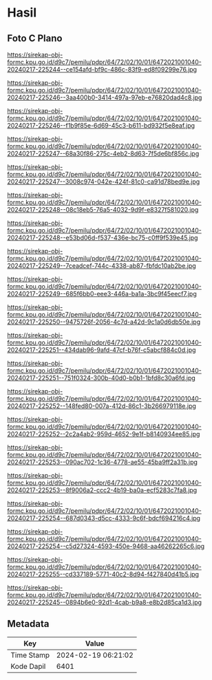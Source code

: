 # Hasil

## Foto C Plano

https://sirekap-obj-formc.kpu.go.id/d9c7/pemilu/pdpr/64/72/02/10/01/6472021001040-20240217-225244--ce154afd-bf9c-486c-83f9-ed8f09299e76.jpg

https://sirekap-obj-formc.kpu.go.id/d9c7/pemilu/pdpr/64/72/02/10/01/6472021001040-20240217-225246--3aa400b0-3414-497a-97eb-e76820dad4c8.jpg

https://sirekap-obj-formc.kpu.go.id/d9c7/pemilu/pdpr/64/72/02/10/01/6472021001040-20240217-225246--f1b9f85e-6d69-45c3-b611-bd932f5e8eaf.jpg

https://sirekap-obj-formc.kpu.go.id/d9c7/pemilu/pdpr/64/72/02/10/01/6472021001040-20240217-225247--68a30f86-275c-4eb2-8d63-7f5de6bf856c.jpg

https://sirekap-obj-formc.kpu.go.id/d9c7/pemilu/pdpr/64/72/02/10/01/6472021001040-20240217-225247--3008c974-042e-424f-81c0-ca91d78bed9e.jpg

https://sirekap-obj-formc.kpu.go.id/d9c7/pemilu/pdpr/64/72/02/10/01/6472021001040-20240217-225248--08c18eb5-76a5-4032-9d9f-e8327f581020.jpg

https://sirekap-obj-formc.kpu.go.id/d9c7/pemilu/pdpr/64/72/02/10/01/6472021001040-20240217-225248--e53bd06d-f537-436e-bc75-c0ff9f539e45.jpg

https://sirekap-obj-formc.kpu.go.id/d9c7/pemilu/pdpr/64/72/02/10/01/6472021001040-20240217-225249--7ceadcef-744c-4338-ab87-fbfdc10ab2be.jpg

https://sirekap-obj-formc.kpu.go.id/d9c7/pemilu/pdpr/64/72/02/10/01/6472021001040-20240217-225249--685f6bb0-eee3-446a-ba1a-3bc9f45eecf7.jpg

https://sirekap-obj-formc.kpu.go.id/d9c7/pemilu/pdpr/64/72/02/10/01/6472021001040-20240217-225250--9475726f-2056-4c7d-a42d-9c1a0d6db50e.jpg

https://sirekap-obj-formc.kpu.go.id/d9c7/pemilu/pdpr/64/72/02/10/01/6472021001040-20240217-225251--434dab96-9afd-47cf-b76f-c5abcf884c0d.jpg

https://sirekap-obj-formc.kpu.go.id/d9c7/pemilu/pdpr/64/72/02/10/01/6472021001040-20240217-225251--751f0324-300b-40d0-b0b1-1bfd8c30a6fd.jpg

https://sirekap-obj-formc.kpu.go.id/d9c7/pemilu/pdpr/64/72/02/10/01/6472021001040-20240217-225252--148fed80-007a-412d-86c1-3b266979118e.jpg

https://sirekap-obj-formc.kpu.go.id/d9c7/pemilu/pdpr/64/72/02/10/01/6472021001040-20240217-225252--2c2a4ab2-959d-4652-9e1f-b8140934ee85.jpg

https://sirekap-obj-formc.kpu.go.id/d9c7/pemilu/pdpr/64/72/02/10/01/6472021001040-20240217-225253--090ac702-1c36-4778-ae55-45ba9ff2a31b.jpg

https://sirekap-obj-formc.kpu.go.id/d9c7/pemilu/pdpr/64/72/02/10/01/6472021001040-20240217-225253--8f9006a2-ccc2-4b19-ba0a-ecf5283c7fa8.jpg

https://sirekap-obj-formc.kpu.go.id/d9c7/pemilu/pdpr/64/72/02/10/01/6472021001040-20240217-225254--687d0343-d5cc-4333-9c6f-bdcf694216c4.jpg

https://sirekap-obj-formc.kpu.go.id/d9c7/pemilu/pdpr/64/72/02/10/01/6472021001040-20240217-225254--c5d27324-4593-450e-9468-aa46262265c6.jpg

https://sirekap-obj-formc.kpu.go.id/d9c7/pemilu/pdpr/64/72/02/10/01/6472021001040-20240217-225255--cd337189-5771-40c2-8d94-f427840d41b5.jpg

https://sirekap-obj-formc.kpu.go.id/d9c7/pemilu/pdpr/64/72/02/10/01/6472021001040-20240217-225245--0894b6e0-92d1-4cab-b9a8-e8b2d85ca1d3.jpg


## Metadata

| Key        | Value               |
| ---------- | ------------------- |
| Time Stamp | 2024-02-19 06:21:02 |
| Kode Dapil | 6401                |



